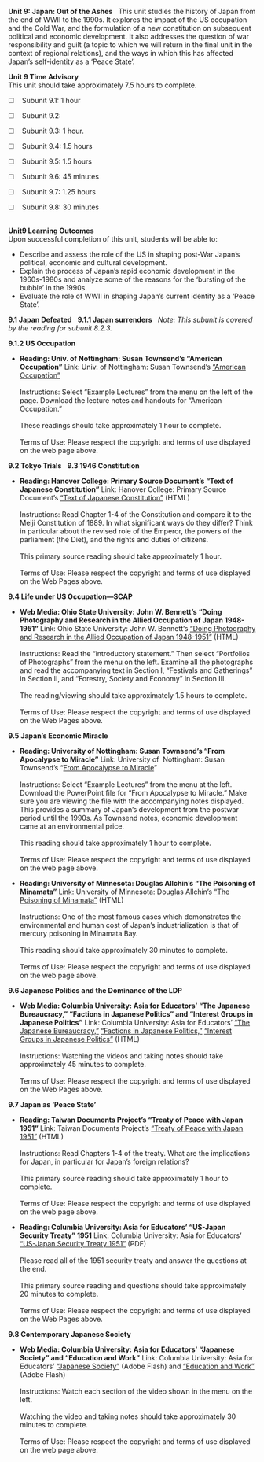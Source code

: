 **Unit 9: Japan: Out of the Ashes** <span id="9"></span> 
This unit studies the history of Japan from the end of WWII to the
1990s. It explores the impact of the US occupation and the Cold War, and
the formulation of a new constitution on subsequent political and
economic development. It also addresses the question of war
responsibility and guilt (a topic to which we will return in the final
unit in the context of regional relations), and the ways in which this
has affected Japan’s self-identity as a ‘Peace State’.

**Unit 9 Time Advisory**  
This unit should take approximately 7.5 hours to complete.  
  
 <span
style="color: rgb(51, 51, 51); font-family: sans-serif; line-height: 16px; ">☐
   </span>Subunit 9.1: 1 hour  
  
 <span
style="color: rgb(51, 51, 51); font-family: sans-serif; line-height: 16px; ">☐
   </span>Subunit 9.2:  
  
 <span
style="color: rgb(51, 51, 51); font-family: sans-serif; line-height: 16px; ">☐
   </span>Subunit 9.3: 1 hour.  
  
 <span
style="color: rgb(51, 51, 51); font-family: sans-serif; line-height: 16px; ">☐
   </span>Subunit 9.4: 1.5 hours  
  
 <span
style="color: rgb(51, 51, 51); font-family: sans-serif; line-height: 16px; ">☐
   </span>Subunit 9.5: 1.5 hours  
  
 <span
style="color: rgb(51, 51, 51); font-family: sans-serif; line-height: 16px; ">☐
   </span>Subunit 9.6: 45 minutes  
  
 <span
style="color: rgb(51, 51, 51); font-family: sans-serif; line-height: 16px; ">☐
   </span>Subunit 9.7: 1.25 hours  
  
 <span
style="color: rgb(51, 51, 51); font-family: sans-serif; line-height: 16px; ">☐
   </span>Subunit 9.8: 30 minutes  
  

**Unit9 Learning Outcomes**  
Upon successful completion of this unit, students will be able to:  
-   Describe and assess the role of the US in shaping post-War Japan’s
    political, economic and cultural development.
-   Explain the process of Japan’s rapid economic development in the
    1960s-1980s and analyze some of the reasons for the ‘bursting of the
    bubble’ in the 1990s.
-   Evaluate the role of WWII in shaping Japan’s current identity as a
    ‘Peace State’.

**9.1 Japan Defeated** <span id="9.1"></span> 
**9.1.1 Japan surrenders** <span id="9.1.1"></span> 
*Note: This subunit is covered by the reading for subunit 8.2.3.*

**9.1.2 US Occupation** <span id="9.1.2"></span> 
-   **Reading: Univ. of Nottingham: Susan Townsend’s “American
    Occupation”**
    Link: Univ. of Nottingham: Susan Townsend’s [“American
    Occupation”](http://equella.nottingham.ac.uk/uon/items/47719521-c3f2-fa72-4ed8-8b3824324653/1/ViewIMS.jsp)  
        
     Instructions: Select “Example Lectures” from the menu on the left
    of the page. Download the lecture notes and handouts for “American
    Occupation.”  
        
     These readings should take approximately 1 hour to complete.  
        
     Terms of Use: Please respect the copyright and terms of use
    displayed on the web page above.

**9.2 Tokyo Trials** <span id="9.2"></span> 
**9.3 1946 Constitution** <span id="9.3"></span> 
-   **Reading: Hanover College: Primary Source Document’s “Text of
    Japanese Constitution”**
    Link: Hanover College: Primary Source Document’s [“Text of Japanese
    Constitution”](http://history.hanover.edu/texts/1947con.html)
    (HTML)  
        
     Instructions: Read Chapter 1-4 of the Constitution and compare it
    to the Meiji Constitution of 1889. In what significant ways do they
    differ? Think in particular about the revised role of the Emperor,
    the powers of the parliament (the Diet), and the rights and duties
    of citizens.  
        
     This primary source reading should take approximately 1 hour.  
        
     Terms of Use: Please respect the copyright and terms of use
    displayed on the Web Pages above.

**9.4 Life under US Occupation—SCAP** <span id="9.4"></span> 
-   **Web Media: Ohio State University: John W. Bennett’s “Doing
    Photography and Research in the Allied Occupation of Japan
    1948-1951”**
    Link: Ohio State University: John W. Bennett’s [“Doing Photography
    and Research in the Allied Occupation of Japan
    1948-1951”](http://library.osu.edu/projects/bennett-in-japan/about.html)
    (HTML)  
        
     Instructions: Read the “introductory statement.” Then select
    “Portfolios of Photographs” from the menu on the left. Examine all
    the photographs and read the accompanying text in Section I,
    “Festivals and Gatherings” in Section II, and “Forestry, Society and
    Economy” in Section III.  
        
     The reading/viewing should take approximately 1.5 hours to
    complete.  
        
     Terms of Use: Please respect the copyright and terms of use
    displayed on the Web Pages above.

**9.5 Japan’s Economic Miracle** <span id="9.5"></span> 
-   **Reading: University of Nottingham: Susan Townsend’s “From
    Apocalypse to Miracle”**
    Link: University of  Nottingham: Susan Townsend’s “[From Apocalypse
    to
    Miracle](http://equella.nottingham.ac.uk/uon/items/47719521-c3f2-fa72-4ed8-8b3824324653/1/ViewIMS.jsp)”  
        
     Instructions: Select “Example Lectures” from the menu at the left.
    Download the PowerPoint file for “From Apocalypse to Miracle.” Make
    sure you are viewing the file with the accompanying notes displayed.
    This provides a summary of Japan’s development from the postwar
    period until the 1990s. As Townsend notes, economic development came
    at an environmental price.  
        
     This reading should take approximately 1 hour to complete.  
        
     Terms of Use: Please respect the copyright and terms of use
    displayed on the web page above.

-   **Reading: University of Minnesota: Douglas Allchin’s “The Poisoning
    of Minamata”**
    Link: University of Minnesota: Douglas Allchin’s [“The Poisoning of
    Minamata”](http://www1.umn.edu/ships/ethics/minamata.htm) (HTML)  
        
     Instructions: One of the most famous cases which demonstrates the
    environmental and human cost of Japan’s industrialization is that of
    mercury poisoning in Minamata Bay.  
        
     This reading should take approximately 30 minutes to complete.  
        
     Terms of Use: Please respect the copyright and terms of use
    displayed on the web page above. 

**9.6 Japanese Politics and the Dominance of the LDP** <span
id="9.6"></span> 
-   **Web Media: Columbia University: Asia for Educators’ “The Japanese
    Bureaucracy,” “Factions in Japanese Politics” and “Interest Groups
    in Japanese Politics”**
    Link: Columbia University: Asia for Educators’ [“The Japanese
    Bureaucracy,”](http://afe.easia.columbia.edu/at/jp_bureau/govtjb01.html)
    [“Factions in Japanese
    Politics,”](http://afe.easia.columbia.edu/at/jp_factions/govfij01.html)
    [“Interest Groups in Japanese
    Politics”](http://afe.easia.columbia.edu/at/jp_interest/govigi01.html)
    (HTML)  
        
     Instructions: Watching the videos and taking notes should take
    approximately 45 minutes to complete.  
        
     Terms of Use: Please respect the copyright and terms of use
    displayed on the Web Pages above.

**9.7 Japan as ‘Peace State’** <span id="9.7"></span> 
-   **Reading: Taiwan Documents Project’s “Treaty of Peace with Japan
    1951”**
    Link: Taiwan Documents Project’s [“Treaty of Peace with Japan
    1951”](http://www.taiwandocuments.org/sanfrancisco01.htm) (HTML)  
        
     Instructions: Read Chapters 1-4 of the treaty. What are the
    implications for Japan, in particular for Japan’s foreign
    relations?  
        
     This primary source reading should take approximately 1 hour to
    complete.  
        
     Terms of Use: Please respect the copyright and terms of use
    displayed on the web page above.

-   **Reading: Columbia University: Asia for Educators’ “US-Japan
    Security Treaty” 1951**
    Link: Columbia University: Asia for Educators’ [“US-Japan Security
    Treaty
    1951”](http://afe.easia.columbia.edu/ps/japan/bilateral_treaty.pdf)
    (PDF)  
        
     Please read all of the 1951 security treaty and answer the
    questions at the end.  
        
     This primary source reading and questions should take approximately
    20 minutes to complete.  
        
     Terms of Use: Please respect the copyright and terms of use
    displayed on the Web Pages above.

**9.8 Contemporary Japanese Society** <span id="9.8"></span> 
-   **Web Media: Columbia University: Asia for Educators’ “Japanese
    Society” and “Education and Work”**
    Link: Columbia University: Asia for Educators’ [“Japanese
    Society”](http://afe.easia.columbia.edu/at/contemp_japan/cjp_society_01.html)
    (Adobe Flash) and [“Education and
    Work”](http://afe.easia.columbia.edu/at/contemp_japan/cjp_education_01.html)
    (Adobe Flash)  
        
     Instructions: Watch each section of the video shown in the menu on
    the left.  
        
     Watching the video and taking notes should take approximately 30
    minutes to complete.  
        
     Terms of Use: Please respect the copyright and terms of use
    displayed on the web page above.


